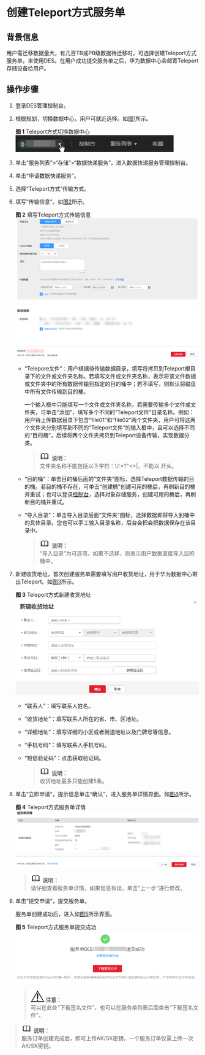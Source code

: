 # 创建Teleport方式服务单<a name="ZH-CN_TOPIC_0100333950"></a>

## 背景信息<a name="section15394826182312"></a>

用户需迁移数据量大，有几百TB或PB级数据待迁移时，可选择创建Teleport方式服务单，来使用DES。在用户成功提交服务单之后，华为数据中心会邮寄Teleport存储设备给用户。

## 操作步骤<a name="section13241254801"></a>

1.  登录DES管理控制台。
2.  根据规划，切换数据中心，用户可就近选择。如[图1](#fig75102056829)所示。

    **图 1**  Teleport方式切换数据中心<a name="fig75102056829"></a>  
    ![](figures/Teleport方式切换数据中心.png "Teleport方式切换数据中心")

3.  单击“服务列表”\>“存储”\>“数据快递服务”，进入数据快递服务管理控制台。
4.  单击“申请数据快递服务”。
5.  选择“Teleport方式”传输方式。
6.  填写“传输信息”。如[图2](#fig13420137533)所示。

    **图 2**  填写Teleport方式传输信息<a name="fig13420137533"></a>  
    ![](figures/填写Teleport方式传输信息.png "填写Teleport方式传输信息")

    -   “Telepore文件”：用户根据待传输数据目录，填写将拷贝到Teleport根目录下的文件或文件夹名称。若填写文件或文件夹名称，表示将该文件数据或文件夹中的所有数据传输到指定的目的桶中；若不填写，则默认将磁盘中所有文件传输到目的桶。

        一个输入框中只能填写一个文件或文件夹名称，若需要传输多个文件或文件夹，可单击“添加”，填写多个不同的“Teleport文件”目录名称。例如：用户待上传数据目录下包含“file01”和“file02”两个文件夹，用户可将这两个文件夹分别填写到不同的“Teleport文件”的输入框中，且可以选择不同的“目的桶”，后续将两个文件夹拷贝到Teleport设备传输，实现数据分类。

        >![](public_sys-resources/icon-note.gif) **说明：**   
        >文件夹名称不能包括以下字符：\\/:\*?"<\>|，不能以.开头。  

    -   “目的桶”：单击目的桶后面的“文件夹”图标，选择Teleport数据传输的目的桶。若目的桶不存在，可单击“创建桶”创建可用的桶后，再刷新目的桶并重试；也可以登录[控制台](https://console.huaweicloud.com)，选择对象存储服务，创建可用的桶后，再刷新目的桶并重试。
    -   “导入目录”：单击导入目录后面“文件夹”图标，选择数据即将导入到桶中的具体目录。您也可以手工输入目录名称，后台会把会把数据保存在该目录中。

        >![](public_sys-resources/icon-note.gif) **说明：**   
        >“导入目录”为可选项，如果不选择，则表示用户数据直接导入目的桶中。  


7.  新建收货地址，首次创建服务单需要填写用户收货地址，用于华为数据中心寄出Teleport。如[图3](#fig172413361874)所示。

    **图 3**  Teleport方式新建收货地址<a name="fig172413361874"></a>  
    ![](figures/Teleport方式新建收货地址.png "Teleport方式新建收货地址")

    -   “联系人”：填写联系人姓名。
    -   “收货地址”：填写联系人所在的省、市、区地址。
    -   “详细地址”：填写详细的小区或者街道地址以及门牌号等信息。
    -   “手机号码”：填写联系人手机号码。
    -   “短信验证码”：点击获取验证码。

        >![](public_sys-resources/icon-note.gif) **说明：**   
        >收货地址最多只能创建5条。  


8.  单击“立即申请”，提示信息单击“确认”，进入服务单详情界面。如[图4](#fig73442118259)所示。

    **图 4**  Teleport方式服务单详情<a name="fig73442118259"></a>  
    ![](figures/Teleport方式服务单详情.png "Teleport方式服务单详情")

    >![](public_sys-resources/icon-note.gif) **说明：**   
    >请仔细查看服务单详情，如果信息有误，单击“上一步”进行修改。  

9.  单击“提交申请”，提交服务单。

    服务单创建成功后，进入如[图5](#fig24931621843)所示界面。

    **图 5**  Teleport方式服务单提交成功<a name="fig24931621843"></a>  
    ![](figures/Teleport方式服务单提交成功.png "Teleport方式服务单提交成功")

    >![](public_sys-resources/icon-notice.gif) **注意：**   
    >可以在此处“下载签名文件”，也可以在服务单列表后面单击“下载签名文件”。  


>![](public_sys-resources/icon-note.gif) **说明：**   
>服务订单创建完成后，即可上传AK/SK密钥，一个服务订单仅需上传一次AK/SK密钥。  
